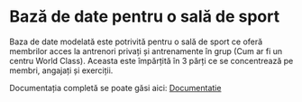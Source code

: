 # Bază de date pentru o sală de sport

Baza de date modelată este potrivită pentru o sală de sport ce oferă membrilor acces la antrenori privați și antrenamente în grup (Cum ar fi un centru World Class). Aceasta este împărțită în 3 părți ce se concentrează pe membri, angajați și exerciții. 

Documentația completă se poate găsi aici:
[Documentatie](../master/Documentatie.docx)
